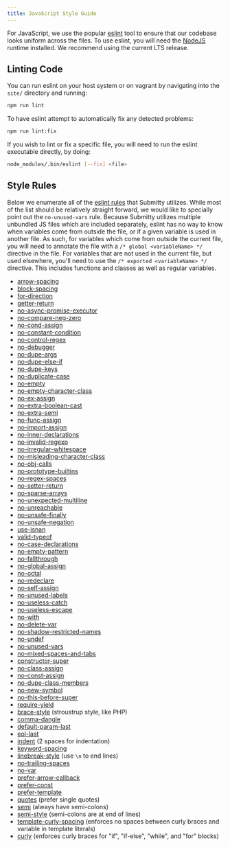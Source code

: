 ```yaml
---
title: JavaScript Style Guide
---
```


For JavaScript, we use the popular [eslint](https://eslint.org/) tool to ensure that
our codebase looks uniform across the files. To use eslint, you will need the
[NodeJS](https://nodejs.org/) runtime installed. We recommend using the current LTS
release.

## Linting Code

You can run eslint on your host system or on vagrant by navigating into the `site/`
directory and running:

```bash
npm run lint
```

To have eslint attempt to automatically fix any detected problems:

```bash
npm run lint:fix
```

If you wish to lint or fix a specific file, you will need to run the eslint executable directly,
by doing:

```bash
node_modules/.bin/eslint [--fix] <file>
```

## Style Rules

Below we enumerate all of the [eslint rules](https://eslint.org/docs/rules) that Submitty utilizes.
While most of the list should be relatively straight forward, we would like to specially point out
the `no-unused-vars` rule. Because Submitty utilizes multiple unbundled JS files which are included
separately, eslint has no way to know when variables come from outside the file, or if a given variable
is used in another file. As such, for variables which come from outside the current file, you will need to
annotate the file with a `/* global <variableName> */` directive in the file. For variables that are not
used in the current file, but used elsewhere, you'll need to use the `/* exported <variableName> */`
directive. This includes functions and classes as well as regular variables.

- [arrow-spacing](https://eslint.org/docs/rules/arrow-spacing)
- [block-spacing](https://eslint.org/docs/rules/block-spacing)
- [for-direction](https://eslint.org/docs/rules/for-direction)
- [getter-return](https://eslint.org/docs/rules/getter-return)
- [no-async-promise-executor](https://eslint.org/docs/rules/no-async-promise-executor)
- [no-compare-neg-zero](https://eslint.org/docs/rules/no-compare-neg-zero)
- [no-cond-assign](https://eslint.org/docs/rules/no-cond-assign)
- [no-constant-condition](https://eslint.org/docs/rules/no-constant-condition)
- [no-control-regex](https://eslint.org/docs/rules/no-control-regex)
- [no-debugger](https://eslint.org/docs/rules/no-debugger)
- [no-dupe-args](https://eslint.org/docs/rules/no-dupe-args)
- [no-dupe-else-if](https://eslint.org/docs/rules/no-dupe-else-if)
- [no-dupe-keys](https://eslint.org/docs/rules/no-dupe-keys)
- [no-duplicate-case](https://eslint.org/docs/rules/no-duplicate-case)
- [no-empty](https://eslint.org/docs/rules/no-empty)
- [no-empty-character-class](https://eslint.org/docs/rules/no-empty-character-class)
- [no-ex-assign](https://eslint.org/docs/rules/no-ex-assign)
- [no-extra-boolean-cast](https://eslint.org/docs/rules/no-extra-boolean-cast)
- [no-extra-semi](https://eslint.org/docs/rules/no-extra-semi)
- [no-func-assign](https://eslint.org/docs/rules/no-func-assign)
- [no-import-assign](https://eslint.org/docs/rules/no-import-assign)
- [no-inner-declarations](https://eslint.org/docs/rules/no-inner-declarations)
- [no-invalid-regexp](https://eslint.org/docs/rules/no-invalid-regexp)
- [no-irregular-whitespace](https://eslint.org/docs/rules/no-irregular-whitespace)
- [no-misleading-character-class](https://eslint.org/docs/rules/no-misleading-character-class)
- [no-obj-calls](https://eslint.org/docs/rules/no-obj-calls)
- [no-prototype-builtins](https://eslint.org/docs/rules/no-prototype-builtins)
- [no-regex-spaces](https://eslint.org/docs/rules/no-regex-spaces)
- [no-setter-return](https://eslint.org/docs/rules/no-setter-return)
- [no-sparse-arrays](https://eslint.org/docs/rules/no-sparse-arrays)
- [no-unexpected-multiline](https://eslint.org/docs/rules/no-unexpected-multiline)
- [no-unreachable](https://eslint.org/docs/rules/no-unreachable)
- [no-unsafe-finally](https://eslint.org/docs/rules/no-unsafe-finally)
- [no-unsafe-negation](https://eslint.org/docs/rules/no-unsafe-negation)
- [use-isnan](https://eslint.org/docs/rules/use-isnan)
- [valid-typeof](https://eslint.org/docs/rules/valid-typeof)
- [no-case-declarations](https://eslint.org/docs/rules/no-case-declarations)
- [no-empty-pattern](https://eslint.org/docs/rules/no-empty-pattern)
- [no-fallthrough](https://eslint.org/docs/rules/no-fallthrough)
- [no-global-assign](https://eslint.org/docs/rules/no-global-assign)
- [no-octal](https://eslint.org/docs/rules/no-octal)
- [no-redeclare](https://eslint.org/docs/rules/no-redeclare)
- [no-self-assign](https://eslint.org/docs/rules/no-self-assign)
- [no-unused-labels](https://eslint.org/docs/rules/no-unused-labels)
- [no-useless-catch](https://eslint.org/docs/rules/no-useless-catch)
- [no-useless-escape](https://eslint.org/docs/rules/no-useless-escape)
- [no-with](https://eslint.org/docs/rules/no-with)
- [no-delete-var](https://eslint.org/docs/rules/no-delete-var)
- [no-shadow-restricted-names](https://eslint.org/docs/rules/no-shadow-restricted-names)
- [no-undef](https://eslint.org/docs/rules/no-undef)
- [no-unused-vars](https://eslint.org/docs/rules/no-unused-vars)
- [no-mixed-spaces-and-tabs](https://eslint.org/docs/rules/no-mixed-spaces-and-tabs)
- [constructor-super](https://eslint.org/docs/rules/constructor-super)
- [no-class-assign](https://eslint.org/docs/rules/no-class-assign)
- [no-const-assign](https://eslint.org/docs/rules/no-const-assign)
- [no-dupe-class-members](https://eslint.org/docs/rules/no-dupe-class-members)
- [no-new-symbol](https://eslint.org/docs/rules/no-new-symbol)
- [no-this-before-super](https://eslint.org/docs/rules/no-this-before-super)
- [require-yield](https://eslint.org/docs/rules/require-yield)
- [brace-style](https://eslint.org/docs/rules/brace-style) (stroustrup style, like PHP)
- [comma-dangle](https://eslint.org/docs/rules/comma-dangle)
- [default-param-last](https://eslint.org/docs/rules/default-param-last)
- [eol-last](https://eslint.org/docs/rules/eol-last)
- [indent](https://eslint.org/docs/rules/indent) (2 spaces for indentation)
- [keyword-spacing](https://eslint.org/docs/rules/keyword-spacing)
- [linebreak-style](https://eslint.org/docs/rules/linebreak-style) (use `\n` to end lines)
- [no-trailing-spaces](https://eslint.org/docs/rules/no-trailing-spaces)
- [no-var](https://eslint.org/docs/rules/no-var)
- [prefer-arrow-callback](https://eslint.org/docs/rules/prefer-arrow-callback)
- [prefer-const](https://eslint.org/docs/rules/prefer-const)
- [prefer-template](https://eslint.org/docs/rules/prefer-template)
- [quotes](https://eslint.org/docs/rules/quotes) (prefer single quotes)
- [semi](https://eslint.org/docs/rules/semi) (always have semi-colons)
- [semi-style](https://eslint.org/docs/rules/semi-style) (semi-colons are at end of lines)
- [template-curly-spacing](https://eslint.org/docs/rules/template-curly-spacing) (enforces no spaces between curly braces and variable in template literals)
- [curly](https://eslint.org/docs/rules/curly) (enforces curly braces for "if", "if-else", "while", and "for" blocks)

